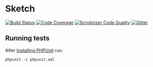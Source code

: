 # Sketch

[![Build Status](https://travis-ci.org/ChristophWurst/sketch.svg?branch=master)](https://travis-ci.org/ChristophWurst/sketch)
[![Code Coverage](https://scrutinizer-ci.com/g/ChristophWurst/sketch/badges/coverage.png?b=master)](https://scrutinizer-ci.com/g/ChristophWurst/sketch/?branch=master)
[![Scrutinizer Code Quality](https://scrutinizer-ci.com/g/ChristophWurst/sketch/badges/quality-score.png?b=master)](https://scrutinizer-ci.com/g/ChristophWurst/sketch/?branch=master)
[![Gitter](https://badges.gitter.im/Join%20Chat.svg)](https://gitter.im/ChristophWurst/sketch?utm_source=badge&utm_medium=badge&utm_campaign=pr-badge)

## Running tests
After [Installing PHPUnit](http://phpunit.de/getting-started.html) run:

    phpunit -c phpunit.xml
